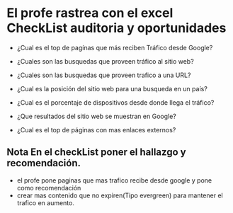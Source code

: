 #  El profe rastrea con el excel CheckList auditoria y oportunidades

* ¿Cual es el top de pagínas que más reciben Tráfico desde Google?

* ¿Cuales son las busquedas que proveen tráfico al sitio web?

* ¿Cuales son las busquedas que proveen trafico a una URL?

* ¿Cual es la posición del sitio web para una busqueda  en un país?

* ¿Cual es el porcentaje de dispositivos desde donde llega el tráfico?

* ¿Que resultados del sitio web se muestran en Google?

* ¿Cual es el top de páginas con mas enlaces externos?


## Nota En el checkList poner el hallazgo y recomendación.

 * el profe pone paginas que mas trafico recibe desde google y pone como recomendación 
 * crear mas contenido que no expiren(Tipo evergreen) para mantener el trafico en aumento. 

